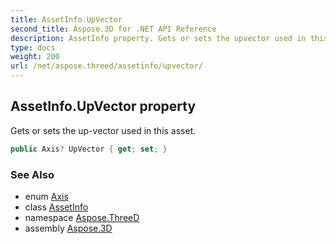 ```yaml
---
title: AssetInfo.UpVector
second_title: Aspose.3D for .NET API Reference
description: AssetInfo property. Gets or sets the upvector used in this asset
type: docs
weight: 200
url: /net/aspose.threed/assetinfo/upvector/
---
```

## AssetInfo.UpVector property

Gets or sets the up-vector used in this asset.

```csharp
public Axis? UpVector { get; set; }
```

### See Also

* enum [Axis](../../axis/)
* class [AssetInfo](../)
* namespace [Aspose.ThreeD](../../../aspose.threed/)
* assembly [Aspose.3D](../../../)


